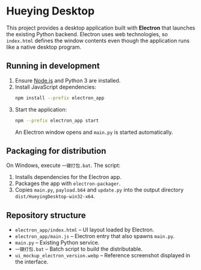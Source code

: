 # Hueying Desktop

This project provides a desktop application built with **Electron** that launches the existing Python backend. Electron uses web technologies, so `index.html` defines the window contents even though the application runs like a native desktop program.

## Running in development

1. Ensure [Node.js](https://nodejs.org/) and Python 3 are installed.
2. Install JavaScript dependencies:
   ```bash
   npm install --prefix electron_app
   ```
3. Start the application:
   ```bash
   npm --prefix electron_app start
   ```
   An Electron window opens and `main.py` is started automatically.

## Packaging for distribution

On Windows, execute `一键打包.bat`. The script:
1. Installs dependencies for the Electron app.
2. Packages the app with `electron-packager`.
3. Copies `main.py`, `payload.b64` and `update.py` into the output directory `dist/HueyingDesktop-win32-x64`.

## Repository structure

- `electron_app/index.html` – UI layout loaded by Electron.
- `electron_app/main.js` – Electron entry that also spawns `main.py`.
- `main.py` – Existing Python service.
- `一键打包.bat` – Batch script to build the distributable.
- `ui_mockup_electron_version.webp` – Reference screenshot displayed in the interface.
